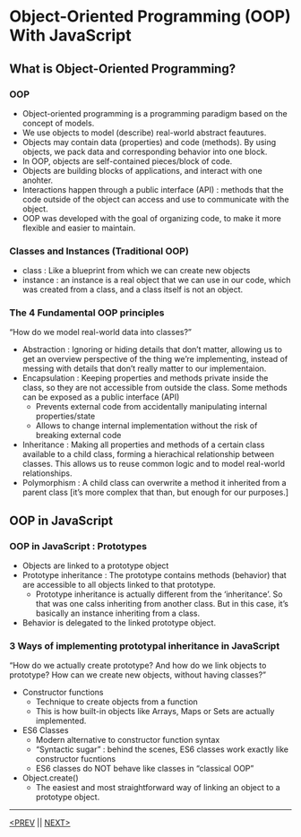 # Object-Oriented Programming (OOP) With JavaScript

## What is Object-Oriented Programming?

### OOP

-   Object-oriented programming is a programming paradigm based on the concept of models.
-   We use objects to model (describe) real-world abstract feautures.
-   Objects may contain data (properties) and code (methods). By using objects, we pack data and corresponding behavior into one block.
-   In OOP, objects are self-contained pieces/block of code.
-   Objects are building blocks of applications, and interact with one anohter.
-   Interactions happen through a public interface (API) : methods that the code outside of the object can access and use to communicate with the object.
-   OOP was developed with the goal of organizing code, to make it more flexible and easier to maintain.

### Classes and Instances (Traditional OOP)

-   class : Like a blueprint from which we can create new objects
-   instance : an instance is a real object that we can use in our code, which was created from a class, and a class itself is not an object.

### The 4 Fundamental OOP principles

“How do we model real-world data into classes?”

-   Abstraction : Ignoring or hiding details that don’t matter, allowing us to get an overview perspective of the thing we’re implementing, instead of messing with details that don’t really matter to our implementaion.
-   Encapsulation : Keeping properties and methods private inside the class, so they are not accessible from outside the class. Some methods can be exposed as a public interface (API)
    -   Prevents external code from accidentally manipulating internal properties/state
    -   Allows to change internal implementation without the risk of breaking external code
-   Inheritance : Making all properties and methods of a certain class available to a child class, forming a hierachical relationship between classes. This allows us to reuse common logic and to model real-world relationships.
-   Polymorphism : A child class can overwrite a method it inherited from a parent class [it’s more complex that than, but enough for our purposes.]

## OOP in JavaScript

### OOP in JavaScript : Prototypes

-   Objects are linked to a prototype object
-   Prototype inheritance : The prototype contains methods (behavior) that are accessible to all objects linked to that prototype.
    -   Prototype inheritance is actually different from the ‘inheritance’. So that was one calss inheriting from another class. But in this case, it’s basically an instance inheriting from a class.
-   Behavior is delegated to the linked prototype object.

### 3 Ways of implementing prototypal inheritance in JavaScript

“How do we actually create prototype? And how do we link objects to prototype? How can we create new objects, without having classes?”

-   Constructor functions
    -   Technique to create objects from a function
    -   This is how built-in objects like Arrays, Maps or Sets are actually implemented.
-   ES6 Classes
    -   Modern alternative to constructor function syntax
    -   “Syntactic sugar” : behind the scenes, ES6 classes work exactly like constructor fucntions
    -   ES6 classes do NOT behave like classes in “classical OOP”
-   Object.create()
    -   The easiest and most straightforward way of linking an object to a prototype object.

---

[<PREV](./cjs221020.md) || [NEXT>](./cjs221021.md)
